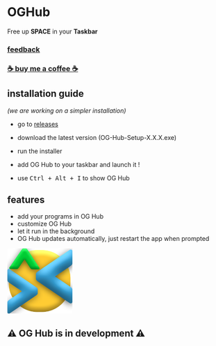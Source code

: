 # OGHub
Free up **SPACE** in your **Taskbar**

### [**feedback**](https://forms.gle/kfzZiQJyytgscY9R9)
### [**☕ buy me a coffee ☕**](https://paypal.me/LilianBrss)

## installation guide
*(we are working on a simpler installation)*

- go to [releases](https://github.com/Wivon/OGHub/releases)

- download the latest version (OG-Hub-Setup-X.X.X.exe)

- run the installer

- add OG Hub to your taskbar and launch it !

- use <kbd>Ctrl + Alt + I</kbd> to show OG Hub

## features

- add your programs in OG Hub
- customize OG Hub
- let it run in the background
- OG Hub updates automatically, just restart the app when prompted

<img src="src/img/logoX512.png" width="150px">

## ⚠️ OG Hub is in development ⚠️
